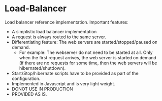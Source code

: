 Load-Balancer
=============

Load balancer reference implementation. Important features:
- A simplistic load balancer implementation
- A request is always routed to the same server.
- Differentiating feature: The web servers are started/stopped/paused on demand.
    - For example: The webserver do not need to be started at all. Only when the first request arrives, the web server is started
    on demand (if there are no requests for some time, then the web servers will be hibernated/shutdown).
- Start/Stop/hibernate scripts have to be provided as part of the configuration.
- Implemented in Javascript and is very light weight.
- DONOT USE IN PRODUCTION
- PROVIDED AS IS.
